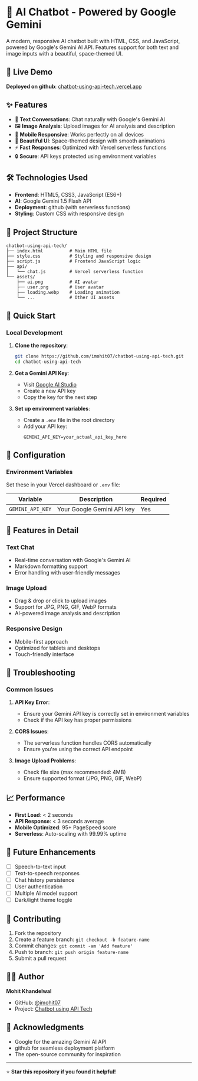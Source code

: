 # 🤖 AI Chatbot - Powered by Google Gemini

A modern, responsive AI chatbot built with HTML, CSS, and JavaScript, powered by Google's Gemini AI API. Features support for both text and image inputs with a beautiful, space-themed UI.

## 🚀 Live Demo

**Deployed on github**: [chatbot-using-api-tech.vercel.app](https://chatbot-using-api-tech.vercel.app)

## ✨ Features

- 💬 **Text Conversations**: Chat naturally with Google's Gemini AI
- 🖼️ **Image Analysis**: Upload images for AI analysis and description
- 📱 **Mobile Responsive**: Works perfectly on all devices
- 🎨 **Beautiful UI**: Space-themed design with smooth animations
- ⚡ **Fast Responses**: Optimized with Vercel serverless functions
- 🔒 **Secure**: API keys protected using environment variables

## 🛠️ Technologies Used

- **Frontend**: HTML5, CSS3, JavaScript (ES6+)
- **AI**: Google Gemini 1.5 Flash API
- **Deployment**: github (with serverless functions)
- **Styling**: Custom CSS with responsive design

## 📁 Project Structure

```
chatbot-using-api-tech/
├── index.html          # Main HTML file
├── style.css           # Styling and responsive design
├── script.js           # Frontend JavaScript logic
├── api/
│   └── chat.js         # Vercel serverless function
└── assets/
    ├── ai.png          # AI avatar
    ├── user.png        # User avatar
    ├── loading.webp    # Loading animation
    └── ...             # Other UI assets
```

## 🚀 Quick Start

### Local Development

1. **Clone the repository**:
   ```bash
   git clone https://github.com/imohit07/chatbot-using-api-tech.git
   cd chatbot-using-api-tech
   ```

2. **Get a Gemini API Key**:
   - Visit [Google AI Studio](https://makersuite.google.com/app/apikey)
   - Create a new API key
   - Copy the key for the next step

3. **Set up environment variables**:
   - Create a `.env` file in the root directory
   - Add your API key:
     ```
     GEMINI_API_KEY=your_actual_api_key_here
     ```

## 🔧 Configuration

### Environment Variables

Set these in your Vercel dashboard or `.env` file:

| Variable | Description | Required |
|----------|-------------|----------|
| `GEMINI_API_KEY` | Your Google Gemini API key | Yes |

## 🎨 Features in Detail

### Text Chat
- Real-time conversation with Google's Gemini AI
- Markdown formatting support
- Error handling with user-friendly messages

### Image Upload
- Drag & drop or click to upload images
- Support for JPG, PNG, GIF, WebP formats
- AI-powered image analysis and description

### Responsive Design
- Mobile-first approach
- Optimized for tablets and desktops
- Touch-friendly interface

## 🐛 Troubleshooting

### Common Issues

1. **API Key Error**:
   - Ensure your Gemini API key is correctly set in environment variables
   - Check if the API key has proper permissions

2. **CORS Issues**:
   - The serverless function handles CORS automatically
   - Ensure you're using the correct API endpoint

3. **Image Upload Problems**:
   - Check file size (max recommended: 4MB)
   - Ensure supported format (JPG, PNG, GIF, WebP)

## 📈 Performance

- **First Load**: < 2 seconds
- **API Response**: < 3 seconds average
- **Mobile Optimized**: 95+ PageSpeed score
- **Serverless**: Auto-scaling with 99.99% uptime

## 🔮 Future Enhancements

- [ ] Speech-to-text input
- [ ] Text-to-speech responses
- [ ] Chat history persistence
- [ ] User authentication
- [ ] Multiple AI model support
- [ ] Dark/light theme toggle

## 🤝 Contributing

1. Fork the repository
2. Create a feature branch: `git checkout -b feature-name`
3. Commit changes: `git commit -am 'Add feature'`
4. Push to branch: `git push origin feature-name`
5. Submit a pull request

## 👨‍💻 Author

**Mohit Khandelwal**
- GitHub: [@imohit07](https://github.com/imohit07)
- Project: [Chatbot using API Tech](https://github.com/imohit07/chatbot-using-api-tech)

## 🙏 Acknowledgments

- Google for the amazing Gemini AI API
- github for seamless deployment platform
- The open-source community for inspiration

---

⭐ **Star this repository if you found it helpful!**
